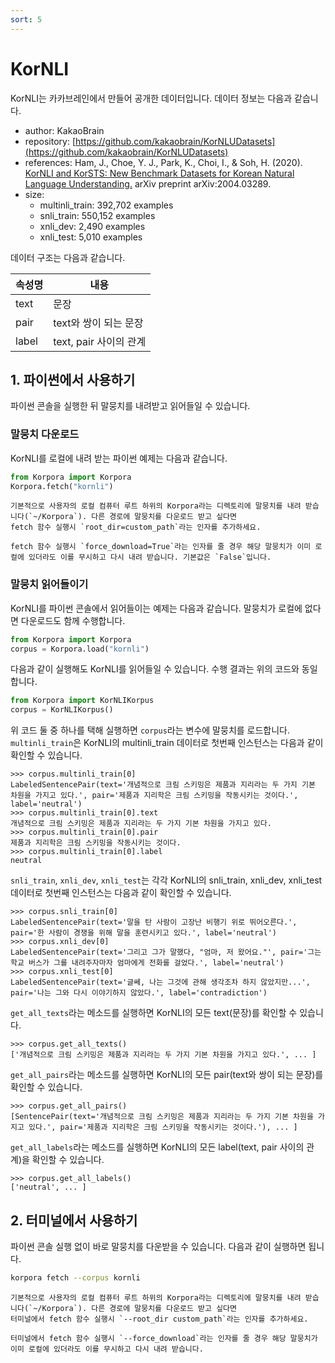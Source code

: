 ```yaml
---
sort: 5
---
```


# KorNLI

KorNLI는 카카브레인에서 만들어 공개한 데이터입니다.
데이터 정보는 다음과 같습니다.

- author: KakaoBrain
- repository: [https://github.com/kakaobrain/KorNLUDatasets](https://github.com/kakaobrain/KorNLUDatasets)
- references: Ham, J., Choe, Y. J., Park, K., Choi, I., & Soh, H. (2020). [KorNLI and KorSTS: New Benchmark Datasets for Korean Natural Language Understanding.](https://arxiv.org/abs/2004.03289) arXiv preprint arXiv:2004.03289.
- size:
  - multinli_train: 392,702 examples
  - snli_train: 550,152 examples
  - xnli_dev: 2,490 examples
  - xnli_test: 5,010 examples

데이터 구조는 다음과 같습니다.

|속성명|내용|
|---|---|
|text|문장|
|pair|text와 쌍이 되는 문장|
|label|text, pair 사이의 관계|


## 1. 파이썬에서 사용하기

파이썬 콘솔을 실행한 뒤 말뭉치를 내려받고 읽어들일 수 있습니다.

### 말뭉치 다운로드

KorNLI를 로컬에 내려 받는 파이썬 예제는 다음과 같습니다.

```python
from Korpora import Korpora
Korpora.fetch("kornli")
```

```note
기본적으로 사용자의 로컬 컴퓨터 루트 하위의 Korpora라는 디렉토리에 말뭉치를 내려 받습니다(`~/Korpora`). 다른 경로에 말뭉치를 다운로드 받고 싶다면 
fetch 함수 실행시 `root_dir=custom_path`라는 인자를 추가하세요.
```

```tip
fetch 함수 실행시 `force_download=True`라는 인자를 줄 경우 해당 말뭉치가 이미 로컬에 있더라도 이를 무시하고 다시 내려 받습니다. 기본값은 `False`입니다.
```


### 말뭉치 읽어들이기

KorNLI를 파이썬 콘솔에서 읽어들이는 예제는 다음과 같습니다.
말뭉치가 로컬에 없다면 다운로드도 함께 수행합니다.

```python
from Korpora import Korpora
corpus = Korpora.load("kornli")
```

다음과 같이 실행해도 KorNLI를 읽어들일 수 있습니다.
수행 결과는 위의 코드와 동일합니다.

```python
from Korpora import KorNLIKorpus
corpus = KorNLIKorpus()
```

위 코드 둘 중 하나를 택해 실행하면 `corpus`라는 변수에 말뭉치를 로드합니다.
`multinli_train`은 KorNLI의 multinli_train 데이터로 첫번째 인스턴스는 다음과 같이 확인할 수 있습니다.

```
>>> corpus.multinli_train[0]
LabeledSentencePair(text='개념적으로 크림 스키밍은 제품과 지리라는 두 가지 기본 차원을 가지고 있다.', pair='제품과 지리학은 크림 스키밍을 작동시키는 것이다.', label='neutral')
>>> corpus.multinli_train[0].text
개념적으로 크림 스키밍은 제품과 지리라는 두 가지 기본 차원을 가지고 있다.
>>> corpus.multinli_train[0].pair
제품과 지리학은 크림 스키밍을 작동시키는 것이다.
>>> corpus.multinli_train[0].label
neutral
```

`snli_train`, `xnli_dev`, `xnli_test`는 각각 KorNLI의 snli_train, xnli_dev, xnli_test 데이터로 첫번째 인스턴스는 다음과 같이 확인할 수 있습니다.

```
>>> corpus.snli_train[0]
LabeledSentencePair(text='말을 탄 사람이 고장난 비행기 위로 뛰어오른다.', pair='한 사람이 경쟁을 위해 말을 훈련시키고 있다.', label='neutral')
>>> corpus.xnli_dev[0]
LabeledSentencePair(text='그리고 그가 말했다, "엄마, 저 왔어요."', pair='그는 학교 버스가 그를 내려주자마자 엄마에게 전화를 걸었다.', label='neutral')
>>> corpus.xnli_test[0]
LabeledSentencePair(text='글쎄, 나는 그것에 관해 생각조차 하지 않았지만...', pair='나는 그와 다시 이야기하지 않았다.', label='contradiction')
```


`get_all_texts`라는 메소드를 실행하면 KorNLI의 모든 text(문장)를 확인할 수 있습니다.

```
>>> corpus.get_all_texts()
['개념적으로 크림 스키밍은 제품과 지리라는 두 가지 기본 차원을 가지고 있다.', ... ]
```

`get_all_pairs`라는 메소드를 실행하면 KorNLI의 모든 pair(text와 쌍이 되는 문장)를 확인할 수 있습니다.

```
>>> corpus.get_all_pairs()
[SentencePair(text='개념적으로 크림 스키밍은 제품과 지리라는 두 가지 기본 차원을 가지고 있다.', pair='제품과 지리학은 크림 스키밍을 작동시키는 것이다.'), ... ]
```

`get_all_labels`라는 메소드를 실행하면 KorNLI의 모든 label(text, pair 사이의 관계)을 확인할 수 있습니다.

```
>>> corpus.get_all_labels()
['neutral', ... ]
```

## 2. 터미널에서 사용하기

파이썬 콘솔 실행 없이 바로 말뭉치를 다운받을 수 있습니다.
다음과 같이 실행하면 됩니다.

```bash
korpora fetch --corpus kornli
```

```note
기본적으로 사용자의 로컬 컴퓨터 루트 하위의 Korpora라는 디렉토리에 말뭉치를 내려 받습니다(`~/Korpora`). 다른 경로에 말뭉치를 다운로드 받고 싶다면 
터미널에서 fetch 함수 실행시 `--root_dir custom_path`라는 인자를 추가하세요.
```

```tip
터미널에서 fetch 함수 실행시 `--force_download`라는 인자를 줄 경우 해당 말뭉치가 이미 로컬에 있더라도 이를 무시하고 다시 내려 받습니다.
```

